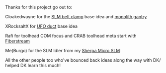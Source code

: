 Thanks for this project go out to:

Cloakedwayne for the [SLM belt clamp](https://github.com/CloakedWayne/MISC/tree/main/Monolith_SLM_belt_clamps) base idea and [monolith gantry](https://github.com/CloakedWayne/Monolith_Gantry_V2-VT)

XRocksaltX for [UFO duct](https://www.thingiverse.com/thing:6779529) base idea

Rafi for toolhead COM focus and CRAB toolhead meta start with [Fiberstream](https://github.com/Shamoon78/Angry_Tool_Head/tree/main)

Me(Burgo) for the SLM Idler from my [Sherpa Micro SLM](https://lettucehead3d.com/product/slm-sherpa-micro/)

All the other people too who've bounced back ideas along the way with DK/ helped DK learn this much!